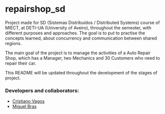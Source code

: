 # repairshop_sd

Project made for SD (Sistemas Distribuídos / Distributed Systems) course of MIECT, at DETI-UA (University of Aveiro), throughout the semester, with different purposes and approaches. The goal is to put to practise the concepts learned, about concurrency and communication between shared regions.

The main goal of the project is to manage the activities of a Auto Repair Shop, which has a Manager, two Mechanics and 30 Customers who need to repair their car.

This README will be updated throughout the development of the stages of project.

### Developers and collaborators:
- [Cristiano Vagos](http://github.com/cristianovagos)
- [Miguel Bras](http://github.com/miguelbras)
